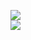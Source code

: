 [![](https://img.shields.io/badge/Made%20With-Github%20Spray-lightgrey.svg?style=for-the-badge&logo=github)](https://github.com/Annihil/github-spray#19046)  
[![](https://i.imgur.com/2DrTn0Z.gif)](https://github.com/Annihil/github-spray)